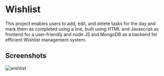 # Wishlist
This project enables users to add, edit, and delete tasks for the day and mark them as completed using a line, built using HTML and Javascript as frontend for a user-friendly and node JS and MongoDB as a backend for efficient Wishlist management system.

## Screenshots

![wishlist](https://github.com/LakshanaS22/Wishlist/assets/106903132/45a66df2-d999-4f4b-9037-17958ed3b625)
